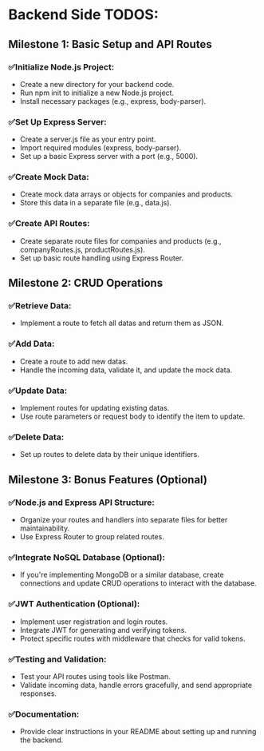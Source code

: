 # Backend Side TODOS:

## Milestone 1: Basic Setup and API Routes

### ✅Initialize Node.js Project:
  - Create a new directory for your backend code.
  - Run npm init to initialize a new Node.js project.
  - Install necessary packages (e.g., express, body-parser).

### ✅Set Up Express Server:
  - Create a server.js file as your entry point.
  - Import required modules (express, body-parser).
  - Set up a basic Express server with a port (e.g., 5000).

### ✅Create Mock Data:
  - Create mock data arrays or objects for companies and products.
  - Store this data in a separate file (e.g., data.js).

### ✅Create API Routes:
  - Create separate route files for companies and products (e.g., companyRoutes.js, productRoutes.js).
  - Set up basic route handling using Express Router.

## Milestone 2: CRUD Operations

### ✅Retrieve Data:
  - Implement a route to fetch all datas and return them as JSON.

### ✅Add Data:
  - Create a route to add new datas.
  - Handle the incoming data, validate it, and update the mock data.

### ✅Update Data:
  - Implement routes for updating existing datas.
  - Use route parameters or request body to identify the item to update.

### ✅Delete Data:
  - Set up routes to delete data by their unique identifiers.

## Milestone 3: Bonus Features (Optional)

### ✅Node.js and Express API Structure:
  - Organize your routes and handlers into separate files for better maintainability.
  - Use Express Router to group related routes.

### ✅Integrate NoSQL Database (Optional):
  - If you're implementing MongoDB or a similar database, create connections and update CRUD operations to interact with the database.

### ✅JWT Authentication (Optional):
  - Implement user registration and login routes.
  - Integrate JWT for generating and verifying tokens.
  - Protect specific routes with middleware that checks for valid tokens.

### ✅Testing and Validation:
  - Test your API routes using tools like Postman.
  - Validate incoming data, handle errors gracefully, and send appropriate responses.

### ✅Documentation:
   - Provide clear instructions in your README about setting up and running the backend.
